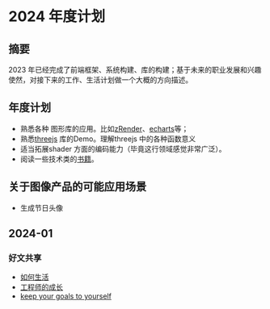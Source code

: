 # 2024 年度计划
## 摘要
2023 年已经完成了前端框架、系统构建、库的构建；基于未来的职业发展和兴趣使然，对接下来的工作、生活计划做一个大概的方向描述。
## 年度计划
- 熟悉各种 图形库的应用。比如[zRender](https://github.com/ecomfe/zrender)、[echarts](https://github.com/apache/echarts)等；
- 熟悉[threejs](https://github.com/mrdoob/three.js/) 库的Demo。理解threejs 中的各种函数意义
- 适当拓展shader 方面的编码能力（毕竟这行领域感觉非常广泛）。
- 阅读一些技术类的[书籍](https://github.com/QianMo/Awesome-Unity-Shader)。

## 关于图像产品的可能应用场景
- 生成节日头像

## 2024-01
### 好文共享
- [如何生活](https://github.com/limboy/telescope/discussions/10)
- [工程师的成长](https://github.com/limboy/telescope/discussions/1)
- [keep your goals to yourself](https://www.ted.com/talks/derek_sivers_keep_your_goals_to_yourself/discussion)
